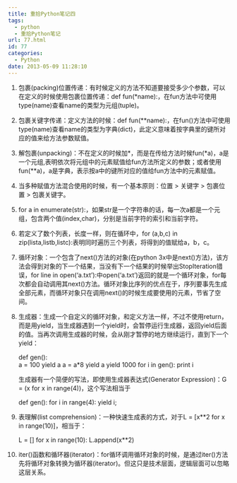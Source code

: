 ```yaml
---
title: 重拾Python笔记四
tags:
  - python
  - 重拾Python笔记
url: 77.html
id: 77
categories:
  - Python
date: 2013-05-09 11:28:10
---
```


1.  包裹(packing)位置传递：有时候定义的方法不知道要接受多少个参数，可以在定义的时候使用包裹位置传递：def fun(*name):，在fun方法中可使用type(name)查看name的类型为元组(tuple)。
2.  包裹关键字传递：定义方法的时候：def fun(**name):，在fun()方法中可使用type(name)查看name的类型为字典(dict)，此定义意味着按字典里的键所对应的值来给方法参数赋值。
3.  解包裹(unpacking)：不在定义的时候加*，而是在传给方法时候fun(\*a)，a是一个元组,表明依次将元组中的元素赋值给fun方法所定义的参数；或者使用fun(\*\*a)，a是字典，表示按a中的键所对应的值给fun方法中的元素赋值。
4.  当多种赋值方法混合使用的时候，有一个基本原则：位置 > 关键字 > 包裹位置 \> 包裹关键字。
5.  for a in enumerate(str):，如果str是一个字符串的话，每一次a都是一个元组，包含两个值(index,char)，分别是当前字符的索引和当前字符。
6.  若定义了数个列表，长度一样，则在循环中，for (a,b,c) in zip(lista,listb,listc):表明同时遍历三个列表，将得到的值赋给a，b，c。
7.  循环对象：一个包含了next()方法的对象(在python 3x中是next()方法)，该方法会得到对象的下一个结果，当没有下一个结果的时候举出StopIteration错误，for line in open(‘a.txt’):中open(‘a.txt’)返回的就是一个循环对象，for每次都会自动调用其next()方法。循环对象比序列的优点在于，序列要事先生成全部元素，而循环对象只在调用next()的时候生成要使用的元素，节省了空间。
8.  生成器：生成一个自定义的循环对象，和定义方法一样，不过不使用return，而是用yield，当生成器遇到一个yield时，会暂停运行生成器，返回yield后面的值。当再次调用生成器的时候，会从刚才暂停的地方继续运行，直到下一个yield：
    
    def gen():   
        a = 100
        yield a
        a = a*8
        yield a
        yield 1000
    for i in gen():
        print i
    
    生成器有一个简便的写法，即使用生成器表达式(Generator Expression)：G = (x for x in range(4))，这个写法相当于
    
    def gen():
        for i in range(4):
            yield i;
    
9.  表理解(list comprehension)：一种快速生成表的方式，对于L = \[x**2 for x in range(10)\]，相当于：
    
    L = \[\]
    for x in range(10):
        L.append(x**2)
    
10.  iter()函数和循环器(iterator)：for循环调用循环对象的时候，是通过iter()方法先将循环对象转换为循环器(iterator)。但这只是技术层面，逻辑层面可以忽略这层关系。